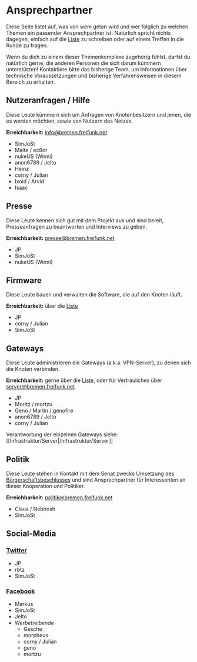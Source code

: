 # Ansprechpartner

Diese Seite listet auf, was von wem getan wird und wer folglich zu welchen Themen ein passender Ansprechpartner ist. Natürlich spricht nichts dagegen, einfach auf die [Liste](liste@bremen.freifunk.net) zu schreiben oder auf einem Treffen in die Runde zu fragen.

Wenn du dich zu einem dieser Themenkomplexe zugehörig fühlst, darfst du natürlich gerne, die anderen Personen die sich darum kümmern unterstützen! Kontaktiere bitte das bisherige Team, um Informationen über technische Voraussetzungen und bisherige Verfahrensweisen in diesem Bereich zu erhalten.


## Nutzeranfragen / Hilfe
Diese Leute kümmern sich um Anfragen von Knotenbesitzern und jenen, die es werden möchten, sowie von Nutzern des Netzes.

**Erreichbarkeit:** info@bremen.freifunk.net

* SimJoSt
* Malte / ec8or
* nukeUS (Winni)
* anon6789 / Jelto
* Heinz
* corny / Julian
* Ixoid / Arvid
* Isaac


## Presse
Diese Leute kennen sich gut mit dem Projekt aus und sind bereit, Presseanfragen zu beantworten und Interviews zu geben.

**Erreichbarkeit:** presse@bremen.freifunk.net

* JP
* SimJoSt
* nukeUS (Winni)


## Firmware
Diese Leute bauen und verwalten die Software, die auf den Knoten läuft.

**Erreichbarkeit:** über die [Liste](https://planetcyborg.de/mailman/listinfo/ff-bremen)

* JP
* corny / Julian
* SimJoSt


## Gateways
Diese Leute administrieren die Gateways (a.k.a. VPN-Server), zu denen sich die Knoten verbinden.

**Erreichbarkeit:** gerne über die [Liste](https://planetcyborg.de/mailman/listinfo/ff-bremen), oder für Vertrauliches über server@bremen.freifunk.net

* JP
* Moritz / mortzu
* Geno / Martin / genofire
* anon6789 / Jelto
* corny / Julian

Verantwortung der einzelnen Gateways siehe: [[Infrastruktur/Server|/Infrastruktur/Server]]


## Politik
Diese Leute stehen in Kontakt mit dem Senat zwecks Umsetzung des [Bürgerschaftsbeschlusses](http://www.bremische-buergerschaft.de/index.php?id=507&area=&np=&navi=informationsdienste6&npoint=7,1,1&titel=Freifunk+im+Land+Bremen+--+Unterst%C3%BCtzung+f%C3%BCr+b%C3%BCrgerschaftliches+Engagement&dn=D18L1506.DAT&lp=18&drucksachennr=18/1506&ppnr=PlPr+18%2F71+20.11.2014&buergerschaftart=1&edatum=2014-07-29&elementref=5573) und sind Ansprechpartner für Interessenten an dieser Kooperation und Politiker.

**Erreichbarkeit:** politik@bremen.freifunk.net

* Claus / Nebirosh
* SimJoSt


## Social-Media
### [Twitter](https://twitter.com/FreifunkHB)
* JP
* rbtz
* SimJoSt

### [Facebook](https://www.facebook.com/FreifunkBremen)
* Markus
* SimJoSt
* Jelto
* *Werbetreibende*
  * Gesche
  * morpheus
  * corny / Julian
  * geno
  * mortzu